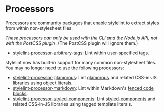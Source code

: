 # Processors

Processors are community packages that enable stylelint to extract styles from within non-stylesheet files.

*These processors can only be used with the CLI and the Node.js API, not with the PostCSS plugin.* (The PostCSS plugin will ignore them.)

-   [stylelint-processor-arbitrary-tags](https://github.com/mapbox/stylelint-processor-arbitrary-tags): Lint within user-specified tags.

stylelint now has built-in support for many common non-stylesheet files. You may no longer need to use the following processors:

-   [stylelint-processor-glamorous](https://github.com/zabute/stylelint-processor-glamorous): Lint [glamorous](https://github.com/paypal/glamorous) and related CSS-in-JS libraries using object literals.
-   [stylelint-processor-markdown](https://github.com/mapbox/stylelint-processor-markdown): Lint within Markdown's [fenced code blocks](https://help.github.com/articles/creating-and-highlighting-code-blocks/).
-   [stylelint-processor-styled-components](https://github.com/styled-components/stylelint-processor-styled-components): Lint [styled-components](https://styled-components.com) and related CSS-in-JS libraries using tagged template literals.
